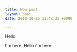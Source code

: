 ```yaml
---
title: New post
layout: post
date: 2018-10-25 11:42:35 +0000

---
```

Hello

I'm here. Hello i'm here